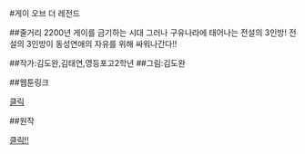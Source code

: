 #게이 오브 더 레전드

##줄거리
2200년 게이를 금기하는 시대 그러나 구유나라에 태어나는 전설의 3인방! 전설의 3인방이 동성연애의 자유를 위해 싸워나간다!!

##작가:김도완,김태연,영등포고2학년
##그림:김도완

##웹툰링크

[클릭](http://comic.naver.com/challenge/detail.nhn?titleId=696229&no=1)

##원작

[클릭!!](https://docs.google.com/document/d/1yx9yP9z0HDBh3S_v2-sEApF_e_Ixqpkrhp28NHXDEiY/edit)
